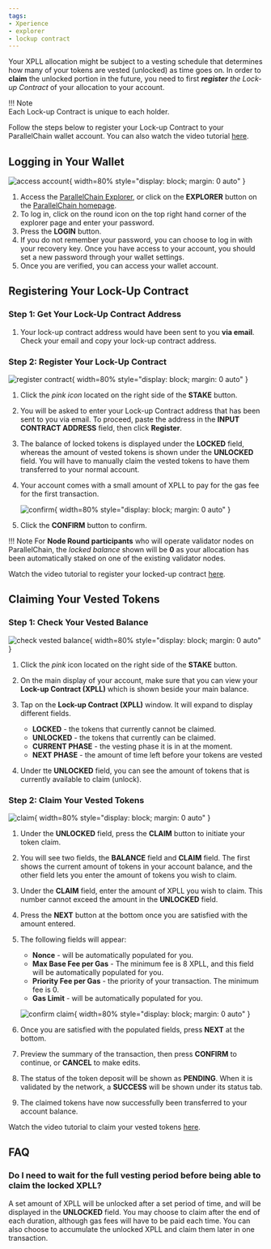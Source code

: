 ```yaml
---
tags:
- Xperience
- explorer
- lockup contract
---
```


Your XPLL allocation might be subject to a vesting schedule that determines how many of your tokens are vested (unlocked) as time goes on. In order to **claim** the unlocked portion in the future, you need to first ***register** the Lock-up Contract* of your allocation to your account. 

!!! Note    
    Each Lock-up Contract is unique to each holder. 
    
Follow the steps below to register your Lock-up Contract to your ParallelChain wallet account. You can also watch the video tutorial [here](https://www.youtube.com/watch?v=ZxojrGycSmQ).


## Logging in Your Wallet
![access account](../../img/explorer/lock-up/1_login.jpg){ width=80%  style="display: block; margin: 0 auto" } 


1. Access the [ParallelChain Explorer](https://explorer.parallelchain.io), or click on the **EXPLORER** button on the [ParallelChain homepage](https://parallelchain.io/).
2. To log in, click on the round icon on the top right hand corner of the explorer page and enter your password.
3. Press the **LOGIN** button.
4. If you do not remember your password, you can choose to log in with your recovery key. Once you have access to your account, you should set a new password through your wallet settings.
5. Once you are verified, you can access your wallet account.

## Registering Your Lock-Up Contract

### Step 1: Get Your Lock-Up Contract Address 
1. Your lock-up contract address would have been sent to you **via email**. Check your email and copy your lock-up contract address.


### Step 2: Register Your Lock-Up Contract
![register contract](../../img/explorer/lock-up/2_contract.jpg){ width=80%  style="display: block; margin: 0 auto" } 

1. Click the *pink icon* located on the right side of the **STAKE** button.
2. You will be asked to enter your Lock-up Contract address that has been sent to you via email. To proceed, paste the address in the **INPUT CONTRACT ADDRESS** field, then click **Register**.
3. The balance of locked tokens is displayed under the **LOCKED** field, whereas the amount of vested tokens is shown under the **UNLOCKED** field. You will have to manually claim the vested tokens to have them transferred to your normal account.
4. Your account comes with a small amount of XPLL to pay for the gas fee for the first transaction.

    ![confirm](../../img/explorer/lock-up/4_confirm.jpg){ width=80%  style="display: block; margin: 0 auto" } 

5. Click the **CONFIRM** button to confirm.


!!! Note
    For **Node Round participants** who will operate validator nodes on ParallelChain, the *locked balance* shown will be **0** as your allocation has been automatically staked on one of the existing validator nodes.


Watch the video tutorial to register your locked-up contract [here](https://youtu.be/ZxojrGycSmQ).


## Claiming Your Vested Tokens

### Step 1: Check Your Vested Balance
![check vested balance](../../img/explorer/lock-up/5_click_button.jpg){ width=80%  style="display: block; margin: 0 auto" } 


1. Click the *pink* icon located on the right side of the **STAKE** button.

2. On the main display of your account, make sure that you can view your **Lock-up Contract (XPLL)** which is shown beside your main balance.

3. Tap on the **Lock-up Contract (XPLL)** window. It will expand to display different fields.


    - **LOCKED** - the tokens that currently cannot be claimed.
    - **UNLOCKED** - the tokens that currently can be claimed.
    - **CURRENT PHASE** - the vesting phase it is in at the moment.
    - **NEXT PHASE** - the amount of time left before your tokens are vested

4. Under tte **UNLOCKED** field, you can see the amount of tokens that is currently available to claim (unlock).


### Step 2: Claim Your Vested Tokens
![claim](../../img/explorer/lock-up/6_claim.jpg){ width=80%  style="display: block; margin: 0 auto" } 

1. Under the **UNLOCKED** field, press the **CLAIM** button to initiate your token claim.

2. You will see two fields, the **BALANCE** field and **CLAIM** field. The first shows the current amount of tokens in your account balance, and the other field lets you enter the amount of tokens you wish to claim.

3. Under the **CLAIM** field, enter the amount of XPLL you wish to claim. This number cannot exceed the amount in the **UNLOCKED** field.

4. Press the **NEXT** button at the bottom once you are satisfied with the amount entered.

5. The following fields will appear:

    - **Nonce** - will be automatically populated for you.
    - **Max Base Fee per Gas** - The minimum fee is 8 XPLL, and this field will be automatically populated for you.
    - **Priority Fee per Gas** - the priority of your transaction. The minimum fee is 0.
    - **Gas Limit** - will be automatically populated for you.


    ![confirm claim](../../img/explorer/lock-up/7_confirm_claim.jpg){ width=80%  style="display: block; margin: 0 auto" } 

6. Once you are satisfied with the populated fields, press **NEXT** at the bottom.

7. Preview the summary of the transaction, then press **CONFIRM** to continue, or **CANCEL** to make edits.

8. The status of the token deposit will be shown as **PENDING**. When it is validated by the network, a **SUCCESS** will be shown under its status tab.

9. The claimed tokens have now successfully been transferred to your account balance.

Watch the video tutorial to claim your vested tokens [here](https://youtu.be/ZxojrGycSmQ).


## FAQ

### Do I need to wait for the full vesting period before being able to claim the locked XPLL?


A set amount of XPLL will be unlocked after a set period of time, and will be displayed in the **UNLOCKED** field. You may choose to claim after the end of each duration, although gas fees will have to be paid each time. You can also choose to accumulate the unlocked XPLL and claim them later in one transaction.